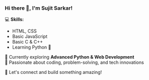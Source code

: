 ### Hi there 👋, I'm Sujit Sarkar!  

💻 **Skills:**  
- HTML, CSS  
- Basic JavaScript  
- Basic C & C++  
- Learning Python 🐍  

🚀 Currently exploring **Advanced Python & Web Development**  
📌 Passionate about coding, problem-solving, and tech innovations  

🔗 Let's connect and build something amazing!  
